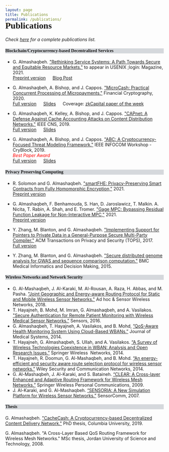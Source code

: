 ```yaml
---
layout: page
title: Publications
permalink: /publications/
---
```


<h1 style="font-family: 'Comic Sans MS'; margin-top: -32px;">Publications</h1>

_Check [here](https://scholar.google.com/citations?user=QKIkII0AAAAJ&hl=en) for a complete publications list._<br/>


<h4 style="font-family: 'Comic Sans MS'; background-color:rgb(213, 216, 220);">Blockchain/Cryptocurrency-based Decentralized Services</h4> 
  
* G. Almashaqbeh. ["Rethinking Service Systems: A Path Towards Secure and Equitable Resource Markets."]() to appear in USENIX ;login: Magazine, 2021.<br/>
  [Preprint version](./preprint/almashaqbeh-login-21.pdf) &emsp; [Blog Post](https://blog.nucypher.com/the-path-towards-building-decentralized-services/)

* G. Almashaqbeh, A. Bishop, and J. Cappos. ["MicroCash: Practical Concurrent Processing of Micropayments."](https://link.springer.com/chapter/10.1007/978-3-030-51280-4_13) Financial Cryptography, 2020.<br/>
  [Full version](https://arxiv.org/abs/1911.08520) &emsp; [Slides](../slides/microcash-fc-2020.pdf) &emsp; Coverage: [zkCapital paper of the week](https://zkcapital.substack.com/p/this-week-in-blockchain-research-92a)
  
* G. Almashaqbeh, K. Kelley, A. Bishop, and J. Cappos. ["CAPnet: A Defense Against Cache Accounting Attacks on Content Distribution Networks."](https://ieeexplore.ieee.org/document/8802825) IEEE CNS, 2019. <br/>
  [Full version](https://arxiv.org/abs/1906.10272) &emsp; [Slides](../slides/capnet-cns-2019.pdf)

* G. Almashaqbeh, A. Bishop, and J. Cappos. ["ABC: A Cryptocurrency-Focused Threat Modeling Framework."](https://ieeexplore.ieee.org/document/8845101) IEEE INFOCOM Workshop - CryBlock, 2019.  <br/>
  <span style="color: red;">_Best Paper Award_</span> <br/>
  [Full version](https://arxiv.org/abs/1903.03422) &emsp; [Slides](../slides/abc-cryblock-2019.pdf) 
    


<h4 style="font-family: 'Comic Sans MS'; background-color:rgb(213, 216, 220);">Privacy Preserving Computing</h4> 

* R. Solomon and G. Almashaqbeh. ["smartFHE: Privacy-Preserving Smart Contracts from Fully Homomorphic Encryption,"]() 2021.<br/>
  [Preprint version](https://eprint.iacr.org/2021/133)

* G. Almashaqbeh, F. Benhamouda, S. Han, D. Jaroslawicz, T. Malkin. A. Nicita, T. Rabin, A. Shah, and E. Tromer. ["Gage MPC: Bypassing Residual Function Leakage for Non-Interactive MPC,"]() 2021.<br/>
  [Preprint version](https://eprint.iacr.org/2021/256)

* Y. Zhang, M. Blanton, and G. Almashaqbeh. ["Implementing Support for Pointers to Private Data in a General-Purpose Secure Multi-Party Compiler."](https://dl.acm.org/citation.cfm?id=3154600) ACM Transactions on Privacy and Security (TOPS), 2017. <br/>
  [Full version](https://arxiv.org/abs/1509.01763)
  
* Y. Zhang, M. Blanton, and G. Almashaqbeh. ["Secure distributed genome analysis for GWAS and sequence comparison computation."](https://bmcmedinformdecismak.biomedcentral.com/articles/10.1186/1472-6947-15-S5-S4) BMC Medical Informatics and Decision Making, 2015.


<h4 style="font-family: 'Comic Sans MS'; background-color:rgb(213, 216, 220);">Wireless Networks and Network Security</h4> 

* G. Al-Mashaqbeh, J. Al-Karaki, M. Al-Rousan, A. Raza, H. Abbas, and M. Pasha. ["Joint Geographic and Energy-aware Routing Protocol for Static and Mobile Wireless Sensor Networks."](https://www.oldcitypublishing.com/journals/ahswn-home/ahswn-issue-contents/ahswn-volume-41-number-3-4-2018/16950-2/) Ad hoc & Sensor Wireless Networks, 2018.
* T. Hayajneh, B. Mohd, M. Imran, G. Almashaqbeh, and A. Vasilakos. ["Secure Authentication for Remote Patient Monitoring with Wireless Medical Sensor Networks.”](https://www.mdpi.com/1424-8220/16/4/424) Sensors, 2016.
* G. Almashaqbeh, T. Hayajneh, A. Vasilakos, and B. Mohd, [”QoS-Aware Health Monitoring System Using Cloud-Based WBANs.”](https://link.springer.com/article/10.1007/s10916-014-0121-2) Journal of Medical Systems, 2014.
* T. Hayajneh, G. Almashaqbeh, S. Ullah, and A. Vasilakos. [“A Survey of Wireless Technologies Coexistence in WBAN: Analysis and Open Research Issues.”](https://link.springer.com/article/10.1007/s11276-014-0736-8) Springer Wireless  Networks, 2014.
* T. Hayajneh, R. Doomun, G. Al-Mashaqbeh, and B. Mohd. [“An energy-efficient and security aware route selection protocol for wireless sensor networks.”](https://onlinelibrary.wiley.com/doi/full/10.1002/sec.915) Wiley Security and Communication Networks, 2014.
* G. Al-Mashaqbeh, J. Al-Karaki, and S. Bataineh. [“CLEAR: A Cross-layer Enhanced and Adaptive Routing Framework for Wireless Mesh Networks.”](https://link.springer.com/article/10.1007/s11277-009-9758-4) Springer Wireless Personal Communications, 2009.
* J. Al-Karaki, and G. Al-Mashaqbeh. [“SENSORIA: A New Simulation Platform for Wireless Sensor Networks.”](https://ieeexplore.ieee.org/abstract/document/4394958) SensorComm, 2007.


<h4 style="font-family: 'Comic Sans MS'; background-color:rgb(213, 216, 220);">Thesis</h4> 


G. Almashaqbeh. ["CacheCash: A Cryptocurrency-based Decentralized Content Delivery Network."](https://academiccommons.columbia.edu/doi/10.7916/d8-kmv2-7n57) PhD thesis, Columbia University, 2019.

G. Almashaqbeh. "A Cross-Layer Based QoS Routing Framework for Wireless Mesh Networks." MSc thesis, Jordan University of Science and Technology, 2008.

